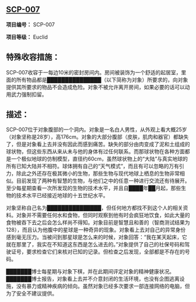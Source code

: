 ## [SCP-007](https://scp-wiki-cn.wikidot.com/scp-007)

**项目编号：** SCP-007

**项目等级：** Euclid

## **特殊收容措施：**

SCP-007收容于一每边10米的密封房间内。房间被装饰为一个舒适的起居室，里面的所有物品都是███████████████（以下简称为对象）所要求的，向对象提供其所要求的物品不会造成危险。对象不被允许离开房间，如果必要的话可以动用武力强制扣留。

## **描述：**

SCP-007位于对象腹部的一个洞内。对象是一名白人男性，从外观上看大概25岁（对象坚称是28岁），高176cm。对象的大部分腹部（皮肤，肌肉和器官）都缺失了，但是对象看上去并没有因此而感到痛苦。缺失的部分由肉变成了泥和土组成的球状物，但这些东西从来从未与他的身体有过任何联系。而那球状物在各种方面都是一个极似地球的仿制模型，直径约60cm，虽然球状物上的“大陆”与真实地球的所有已知大陆并不相符。球体拥有自己的“天气模式”，而且有可以忽略的万有引力，除此之外还存在极其微小的生物，那些生物与现代地球上栖息的生物非常相似。目前发现了两种有智慧的生物，与他们之中的任意一种进行交流还有待展开。至少每星期查看一次所发现的生物的技术水平，并且自████年██月起，那些生物的技术水平已经接近地球的十五世纪水平。

对象坚称自己名为███████████████，但任何地方都找不到这个人的相关资料。对象并不需要任何水和食物，但同时观察到他有时会疯狂地饮食，如此大量的食物被吞下去之后会怎么样尚不得知。对象目前是智慧且和善的（智商测试结果为128），而且认为他腹中的星球是一种奇异的现象。对象看上去对自己的异常身份感到毫无压力。当被问到那星球是怎么来的时候，对象回答：“我在某天起床，它就在那里了，我实在不知道这东西是怎么进去的。”对象提供了自己的社保号码和驾驶证号，要求检查它们来核对已知的记录。但检查之后发现，全部都是不存在的号码。

███████博士每星期与对象下棋，并在此期间评定对象的精神健康状况。███████博士报告，对象看上去并不介意封闭的生活环境，也没有企图逃离设施，没有暴力或精神疾病的倾向。虽然对象已经多次要求一部连接网络的电脑，但为了安全不建议提供。